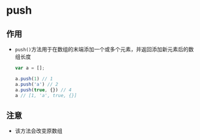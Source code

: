 # push

## 作用

- `push()`方法用于在数组的末端添加一个或多个元素，并返回添加新元素后的数组长度

    ```js
    var a = [];

    a.push(1) // 1
    a.push('a') // 2
    a.push(true, {}) // 4
    a // [1, 'a', true, {}]
    ```

## 注意

- 该方法会改变原数组
